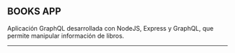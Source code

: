 BOOKS APP
----------------------------------------------------------------------------------

Aplicación GraphQL desarrollada con NodeJS, Express y GraphQL, 
que permite manipular información de libros.

----------------------------------------------------------------------------------